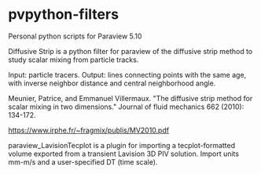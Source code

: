 # pvpython-filters
Personal python scripts for Paraview 5.10

Diffusive Strip is a python filter for paraview of the diffusive strip method to study scalar mixing from particle tracks. 

Input: particle tracers. Output: lines connecting points with the same age, with inverse neighbor distance and central neighborhood angle. 



Meunier, Patrice, and Emmanuel Villermaux. "The diffusive strip method for scalar mixing in two dimensions." Journal of fluid mechanics 662 (2010): 134-172.

https://www.irphe.fr/~fragmix/publis/MV2010.pdf

paraview_LavisionTecplot is a plugin for importing a tecplot-formatted volume exported from a transient Lavision 3D PIV solution. Import units mm-m/s and a user-specified DT (time scale).  


